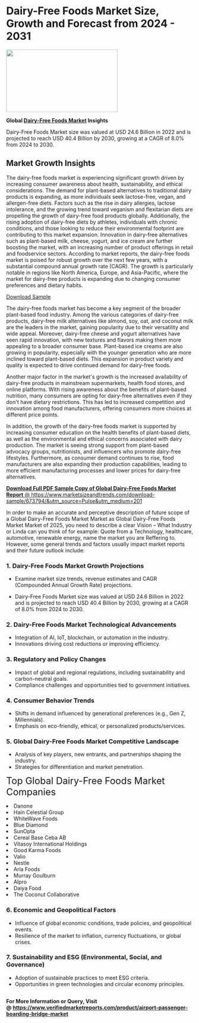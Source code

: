 <H1>Dairy-Free Foods Market Size, Growth and Forecast from 2024 - 2031</H1><img class="aligncenter size-medium wp-image-584254" src="https://thirdeyenews.in/wp-content/uploads/2024/09/Global-Market-Research-300x168.jpeg" alt="" width="300" height="168" /><p><strong>Global&nbsp;<a href="https://www.marketsizeandtrends.com/download-sample/673794/&amp;utm_source=Pulse&amp;utm_medium=201">Dairy-Free Foods Market</a> Insights</strong></p><p>Dairy-Free Foods Market size was valued at USD 24.6 Billion in 2022 and is projected to reach USD 40.4 Billion by 2030, growing at a CAGR of 8.0% from 2024 to 2030.</p><p><h2>Market Growth Insights</h2> <p>The dairy-free foods market is experiencing significant growth driven by increasing consumer awareness about health, sustainability, and ethical considerations. The demand for plant-based alternatives to traditional dairy products is expanding, as more individuals seek lactose-free, vegan, and allergen-free diets. Factors such as the rise in dairy allergies, lactose intolerance, and the growing trend toward veganism and flexitarian diets are propelling the growth of dairy-free food products globally. Additionally, the rising adoption of dairy-free diets by athletes, individuals with chronic conditions, and those looking to reduce their environmental footprint are contributing to this market expansion. Innovation in dairy-free alternatives such as plant-based milk, cheese, yogurt, and ice cream are further boosting the market, with an increasing number of product offerings in retail and foodservice sectors. According to market reports, the dairy-free foods market is poised for robust growth over the next few years, with a substantial compound annual growth rate (CAGR). The growth is particularly notable in regions like North America, Europe, and Asia-Pacific, where the market for dairy-free products is expanding due to changing consumer preferences and dietary habits.</p> <p><a href="sample-download-link">Download Sample</a></p> <p>The dairy-free foods market has become a key segment of the broader plant-based food industry. Among the various categories of dairy-free products, dairy-free milk alternatives like almond, soy, oat, and coconut milk are the leaders in the market, gaining popularity due to their versatility and wide appeal. Moreover, dairy-free cheese and yogurt alternatives have seen rapid innovation, with new textures and flavors making them more appealing to a broader consumer base. Plant-based ice creams are also growing in popularity, especially with the younger generation who are more inclined toward plant-based diets. This expansion in product variety and quality is expected to drive continued demand for dairy-free foods.</p> <p>Another major factor in the market's growth is the increased availability of dairy-free products in mainstream supermarkets, health food stores, and online platforms. With rising awareness about the benefits of plant-based nutrition, many consumers are opting for dairy-free alternatives even if they don't have dietary restrictions. This has led to increased competition and innovation among food manufacturers, offering consumers more choices at different price points.</p> <p>In addition, the growth of the dairy-free foods market is supported by increasing consumer education on the health benefits of plant-based diets, as well as the environmental and ethical concerns associated with dairy production. The market is seeing strong support from plant-based advocacy groups, nutritionists, and influencers who promote dairy-free lifestyles. Furthermore, as consumer demand continues to rise, food manufacturers are also expanding their production capabilities, leading to more efficient manufacturing processes and lower prices for dairy-free alternatives.</p> <p><a href="more-info-link"></p><p><span class=""><strong>Download Full PDF Sample Copy of Global Dairy-Free Foods Market Report</strong> @ <a href="https://www.marketsizeandtrends.com/download-sample/673794/&amp;utm_source=Pulse&amp;utm_medium=201" target="_blank">https://www.marketsizeandtrends.com/download-sample/673794/&amp;utm_source=Pulse&amp;utm_medium=201</a></span></p><p>In order to make an accurate and perceptive description of future scope of a Global&nbsp;Dairy-Free Foods Market Market as Global&nbsp;Dairy-Free Foods Market Market of 2025, you need to describe a clear Vision &ndash; What Industry or Linda can you think of for example: Quote from a Technology, healthcare, automotive, renewable energy, name the market you are Reffering to. However, some general trends and factors usually impact market reports and their future outlook include:</p><h3>1.&nbsp;<strong>Dairy-Free Foods Market Growth Projections</strong></h3><ul><li>Examine market size trends, revenue estimates and CAGR (Compounded Annual Growth Rate) projections.</li><li><p>Dairy-Free Foods Market size was valued at USD 24.6 Billion in 2022 and is projected to reach USD 40.4 Billion by 2030, growing at a CAGR of 8.0% from 2024 to 2030.</p></li></ul><h3>2.&nbsp;<strong>Dairy-Free Foods Market Technological Advancements</strong></h3><ul><li>Integration of AI, IoT, blockchain, or automation in the industry.</li><li>Innovations driving cost reductions or improving efficiency.</li></ul><h3>3.&nbsp;<strong>Regulatory and Policy Changes</strong></h3><ul><li>Impact of global and regional regulations, including sustainability and carbon-neutral goals.</li><li>Compliance challenges and opportunities tied to government initiatives.</li></ul><h3>4.&nbsp;<strong>Consumer Behavior Trends</strong></h3><ul><li>Shifts in demand influenced by generational preferences (e.g., Gen Z, Millennials).</li><li>Emphasis on eco-friendly, ethical, or personalized products/services.</li></ul><h3>5.&nbsp;<strong>Global Dairy-Free Foods Market Competitive Landscape</strong></h3><ul><li>Analysis of key players, new entrants, and partnerships shaping the industry.</li><li>Strategies for differentiation and market penetration.</li></ul><p data-pm-slice="1 1 []"><span style="color: inherit; font-family: inherit; font-size: 25px;">Top Global Dairy-Free Foods Market Companies</span></p><div class="" data-test-id=""><p><li>Danone</li><li> Hain Celestial Group</li><li> WhiteWave Foods</li><li> Blue Diamond</li><li> SunOpta</li><li> Cereal Base Ceba AB</li><li> Vitasoy International Holdings</li><li> Good Karma Foods</li><li> Valio</li><li> Nestle</li><li> Arla Foods</li><li> Murray Goulburn</li><li> Alpro</li><li> Daiya Food</li><li> The Coconut Collaborative</li></p></div><h3>6.&nbsp;<strong>Economic and Geopolitical Factors</strong></h3><ul><li>Influence of global economic conditions, trade policies, and geopolitical events.</li><li>Resilience of the market to inflation, currency fluctuations, or global crises.</li></ul><h3>7.&nbsp;<strong>Sustainability and ESG (Environmental, Social, and Governance)</strong></h3><ul><li>Adoption of sustainable practices to meet ESG criteria.</li><li>Opportunities in green technologies and circular economy principles.</li></ul><h2><strong style="font-size: 14px;">For More Information or Query, Visit @&nbsp;</strong><a style="background-color: #ffffff; font-size: 14px;" href="https://www.marketsizeandtrends.com/report/dairy-free-foods-market/" target="_blank">https://www.verifiedmarketreports.com/product/airport-passenger-boarding-bridge-market</a></h2>
